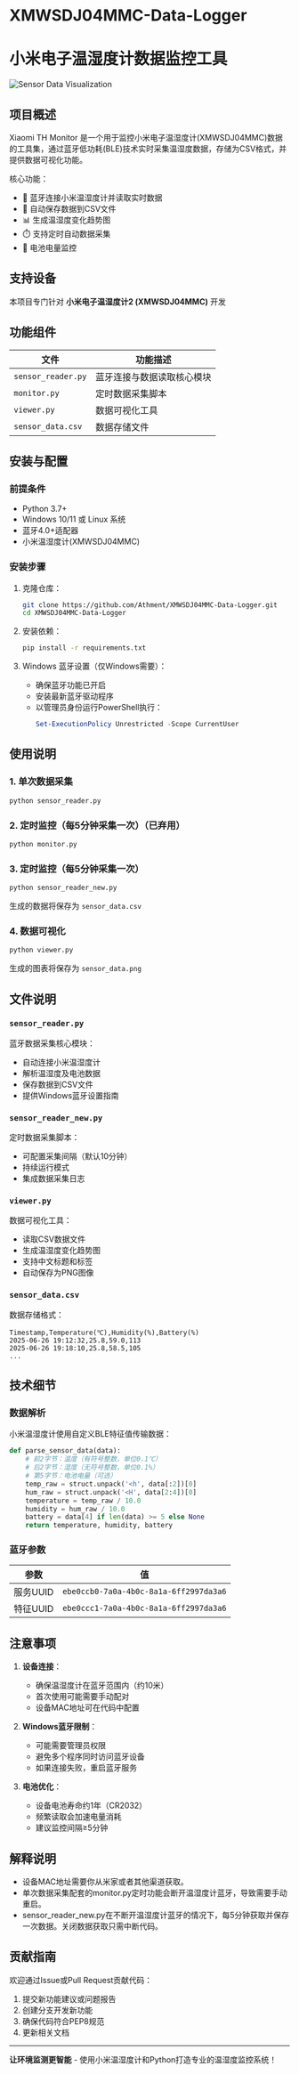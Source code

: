# XMWSDJ04MMC-Data-Logger
# 小米电子温湿度计数据监控工具

![Sensor Data Visualization](sensor_data.png)

## 项目概述

Xiaomi TH Monitor 是一个用于监控小米电子温湿度计(XMWSDJ04MMC)数据的工具集，通过蓝牙低功耗(BLE)技术实时采集温湿度数据，存储为CSV格式，并提供数据可视化功能。

核心功能：
- 📡 蓝牙连接小米温湿度计并读取实时数据
- 💾 自动保存数据到CSV文件
- 📊 生成温湿度变化趋势图
- ⏱️ 支持定时自动数据采集
- 🔋 电池电量监控

## 支持设备

本项目专门针对 **小米电子温湿度计2 (XMWSDJ04MMC)** 开发

## 功能组件

| 文件 | 功能描述 |
|------|----------|
| `sensor_reader.py` | 蓝牙连接与数据读取核心模块 |
| `monitor.py` | 定时数据采集脚本 | 已弃用，功能合并到sensor_reader.py
| `viewer.py` | 数据可视化工具 | 可编辑
| `sensor_data.csv` | 数据存储文件 |

## 安装与配置

### 前提条件
- Python 3.7+
- Windows 10/11 或 Linux 系统
- 蓝牙4.0+适配器
- 小米温湿度计(XMWSDJ04MMC)

### 安装步骤

1. 克隆仓库：
   ```bash
   git clone https://github.com/Athment/XMWSDJ04MMC-Data-Logger.git
   cd XMWSDJ04MMC-Data-Logger
   ```

2. 安装依赖：
   ```bash
   pip install -r requirements.txt
   ```

3. Windows 蓝牙设置（仅Windows需要）：
   - 确保蓝牙功能已开启
   - 安装最新蓝牙驱动程序
   - 以管理员身份运行PowerShell执行：
     ```powershell
     Set-ExecutionPolicy Unrestricted -Scope CurrentUser
     ```

## 使用说明

### 1. 单次数据采集
```bash
python sensor_reader.py
```

### 2. 定时监控（每5分钟采集一次）（已弃用）
```bash
python monitor.py
```

### 3. 定时监控（每5分钟采集一次）
```bash
python sensor_reader_new.py
```

生成的数据将保存为 `sensor_data.csv`
### 4. 数据可视化
```bash
python viewer.py
```

生成的图表将保存为 `sensor_data.png`

## 文件说明

### `sensor_reader.py`
蓝牙数据采集核心模块：
- 自动连接小米温湿度计
- 解析温湿度及电池数据
- 保存数据到CSV文件
- 提供Windows蓝牙设置指南

### `sensor_reader_new.py`
定时数据采集脚本：
- 可配置采集间隔（默认10分钟）
- 持续运行模式
- 集成数据采集日志

### `viewer.py`
数据可视化工具：
- 读取CSV数据文件
- 生成温湿度变化趋势图
- 支持中文标题和标签
- 自动保存为PNG图像

### `sensor_data.csv`
数据存储格式：
```csv
Timestamp,Temperature(℃),Humidity(%),Battery(%)
2025-06-26 19:12:32,25.8,59.0,113
2025-06-26 19:18:10,25.8,58.5,105
...
```

## 技术细节

### 数据解析
小米温湿度计使用自定义BLE特征值传输数据：
```python
def parse_sensor_data(data):
    # 前2字节：温度（有符号整数，单位0.1℃）
    # 后2字节：湿度（无符号整数，单位0.1%）
    # 第5字节：电池电量（可选）
    temp_raw = struct.unpack('<h', data[:2])[0]
    hum_raw = struct.unpack('<H', data[2:4])[0]
    temperature = temp_raw / 10.0
    humidity = hum_raw / 10.0
    battery = data[4] if len(data) >= 5 else None
    return temperature, humidity, battery
```

### 蓝牙参数
| 参数 | 值 |
|------|----|
| 服务UUID | `ebe0ccb0-7a0a-4b0c-8a1a-6ff2997da3a6` |
| 特征UUID | `ebe0ccc1-7a0a-4b0c-8a1a-6ff2997da3a6` |

## 注意事项

1. **设备连接**：
   - 确保温湿度计在蓝牙范围内（约10米）
   - 首次使用可能需要手动配对
   - 设备MAC地址可在代码中配置

2. **Windows蓝牙限制**：
   - 可能需要管理员权限
   - 避免多个程序同时访问蓝牙设备
   - 如果连接失败，重启蓝牙服务

3. **电池优化**：
   - 设备电池寿命约1年（CR2032）
   - 频繁读取会加速电量消耗
   - 建议监控间隔≥5分钟

## 解释说明
- 设备MAC地址需要你从米家或者其他渠道获取。
- 单次数据采集配套的monitor.py定时功能会断开温湿度计蓝牙，导致需要手动重启。
- sensor_reader_new.py在不断开温湿度计蓝牙的情况下，每5分钟获取并保存一次数据。关闭数据获取只需中断代码。

## 贡献指南

欢迎通过Issue或Pull Request贡献代码：
1. 提交新功能建议或问题报告
2. 创建分支开发新功能
3. 确保代码符合PEP8规范
4. 更新相关文档


---

**让环境监测更智能** - 使用小米温湿度计和Python打造专业的温湿度监控系统！

